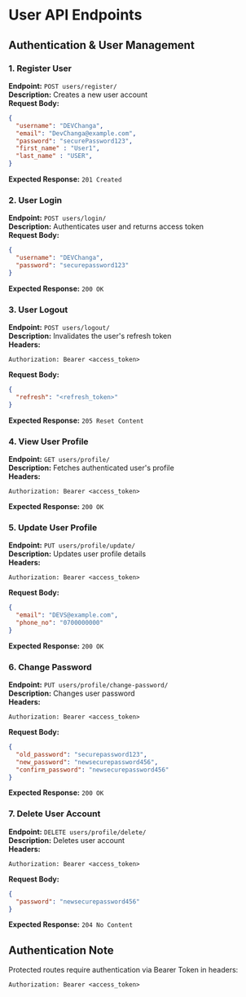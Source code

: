 # User API Endpoints

## Authentication & User Management

### 1. Register User
**Endpoint:** `POST users/register/`  
**Description:** Creates a new user account  
**Request Body:**
```json
{
  "username": "DEVChanga",
  "email": "DevChanga@example.com",
  "password": "securePassword123",
  "first_name" : "User1",
  "last_name" : "USER",
}
```
**Expected Response:** `201 Created`

### 2. User Login
**Endpoint:** `POST users/login/`  
**Description:** Authenticates user and returns access token  
**Request Body:**
```json
{
  "username": "DEVChanga",
  "password": "securepassword123"
}
```
**Expected Response:** `200 OK`

### 3. User Logout
**Endpoint:** `POST users/logout/`  
**Description:** Invalidates the user's refresh token  
**Headers:**
```http
Authorization: Bearer <access_token>
```
**Request Body:**
```json
{
  "refresh": "<refresh_token>"
}
```
**Expected Response:** `205 Reset Content`

### 4. View User Profile
**Endpoint:** `GET users/profile/`  
**Description:** Fetches authenticated user's profile  
**Headers:**
```http
Authorization: Bearer <access_token>
```
**Expected Response:** `200 OK`

### 5. Update User Profile
**Endpoint:** `PUT users/profile/update/`  
**Description:** Updates user profile details  
**Headers:**
```http
Authorization: Bearer <access_token>
```
**Request Body:**
```json
{
  "email": "DEVS@example.com",
  "phone_no": "0700000000"
}
```
**Expected Response:** `200 OK`

### 6. Change Password
**Endpoint:** `PUT users/profile/change-password/`  
**Description:** Changes user password  
**Headers:**
```http
Authorization: Bearer <access_token>
```
**Request Body:**
```json
{
  "old_password": "securepassword123",
  "new_password": "newsecurepassword456",
  "confirm_password": "newsecurepassword456"
}
```
**Expected Response:** `200 OK`

### 7. Delete User Account
**Endpoint:** `DELETE users/profile/delete/`  
**Description:** Deletes user account  
**Headers:**
```http
Authorization: Bearer <access_token>
```
**Request Body:**
```json
{
  "password": "newsecurepassword456"
}
```
**Expected Response:** `204 No Content`

## Authentication Note
Protected routes require authentication via Bearer Token in headers:
```http
Authorization: Bearer <access_token>
```
